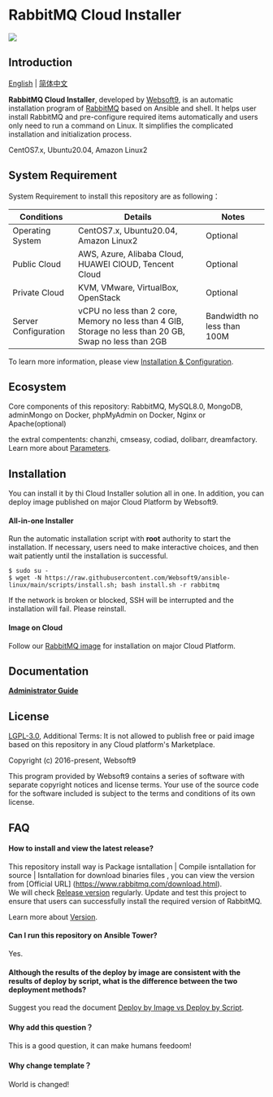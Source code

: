 # RabbitMQ Cloud Installer

![](https://libs.websoft9.com/common/websott9-cloud-installer.png) 

## Introduction

[English](/README.md) | [简体中文](/README-zh.md)  

**RabbitMQ Cloud Installer**, developed by [Websoft9](https://www.websoft9.com), is an automatic installation program of [RabbitMQ](https://rabbitmq.io/) based on Ansible and shell. It helps user install RabbitMQ and pre-configure required items automatically and users only need to run a command on Linux. It simplifies the complicated installation and initialization process.  

CentOS7.x, Ubuntu20.04, Amazon Linux2
## System Requirement

System Requirement to install this repository are as following：

| Conditions       | Details                               | Notes                |
| ------------------- | --------------------------------| -------------------- |
| Operating System   | CentOS7.x, Ubuntu20.04, Amazon Linux2 | Optional                 |
| Public Cloud     | AWS, Azure, Alibaba Cloud, HUAWEI ClOUD, Tencent Cloud    | Optional                 |
| Private Cloud     | KVM, VMware, VirtualBox, OpenStack    | Optional                 |
| Server Configuration | vCPU no less than 2 core, Memory no less than 4 GIB, Storage no less than 20 GB, Swap no less than 2GB |Bandwidth no less than 100M|

To learn more information, please view [Installation & Configuration](https://www.rabbitmq.com/download.html).

## Ecosystem

Core components of this repository: RabbitMQ, MySQL8.0, MongoDB, adminMongo on Docker, phpMyAdmin on Docker, Nginx or Apache(optional)

the extral compentents: chanzhi, cmseasy, codiad, dolibarr, dreamfactory. 
Learn more about [Parameters](/docs/stack-components.md).

## Installation

You can install it by thi Cloud Installer solution all in one. In addition, you can deploy image published on major Cloud Platform by Websoft9.

#### All-in-one Installer

Run the automatic installation script with **root** authority to start the installation. If necessary, users need to make interactive choices, and then wait patiently until the installation is successful.

```
$ sudo su -
$ wget -N https://raw.githubusercontent.com/Websoft9/ansible-linux/main/scripts/install.sh; bash install.sh -r rabbitmq
```

If the network is broken or blocked, SSH will be interrupted and the installation will fail. Please reinstall.

#### Image on Cloud 

Follow our [RabbitMQ image](https://apps.websoft9.com/rabbitmq) for installation on major Cloud Platform.

## Documentation

**[Administrator Guide](https://support.websoft9.com/docs/rabbitmq)** 

## License

[LGPL-3.0](/License.md), Additional Terms: It is not allowed to publish free or paid image based on this repository in any Cloud platform's Marketplace.

Copyright (c) 2016-present, Websoft9

This program provided by Websoft9 contains a series of software with separate copyright notices and license terms. Your use of the source code for the software included is subject to the terms and conditions of its own license.

## FAQ

#### How to install and view the latest release?

This repository install way is Package isntallation | Compile isntallation for source | Isntallation for download binaries files , you can  view the version from [Official URL] (https://www.rabbitmq.com/download.html).  
We will check [Release version](https://github.com/Websoft9/ansible-rabbitmq/releases) regularly. Update and test this project to ensure that users can successfully install the required version of RabbitMQ.

Learn more about [Version](version.md).
#### Can I run this repository on Ansible Tower? 

Yes.

#### Although the results of the deploy by image are consistent with the results of deploy by script, what is the difference between the two deployment methods?

Suggest you read the document [Deploy by Image vs Deploy by Script](https://support.websoft9.com/docs/faq/bz-product.html#deployment-comparison).

#### Why add this question？  
This is a good question, it can make humans feedoom!  
#### Why change template？  
World is changed!  
